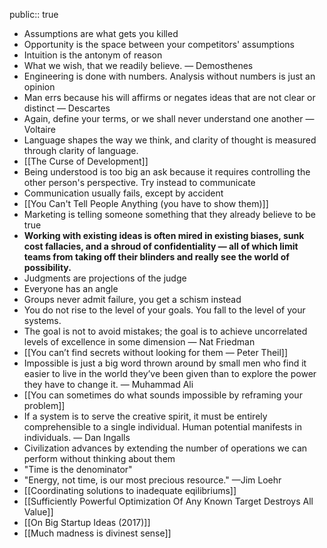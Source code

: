public:: true

- Assumptions are what gets you killed
- Opportunity is the space between your competitors' assumptions
- Intuition is the antonym of reason
- What we wish, that we readily believe. — Demosthenes
- Engineering is done with numbers. Analysis without numbers is just an opinion
- Man errs because his will affirms or negates ideas that are not clear or distinct — Descartes
- Again, define your terms, or we shall never understand one another — Voltaire
- Language shapes the way we think, and clarity of thought is measured through clarity of language.
- [[The Curse of Development]]
- Being understood is too big an ask because it requires controlling the other person's perspective. Try instead to communicate
- Communication usually fails, except by accident
- [[You Can't Tell People Anything (you have to show them)]]
- Marketing is telling someone something that they already believe to be true
- **Working with existing ideas is often mired in existing biases, sunk cost fallacies, and a shroud of confidentiality — all of which limit teams from taking off their blinders and really see the world of possibility.**
- Judgments are projections of the judge
- Everyone has an angle
- Groups never admit failure, you get a schism instead
- You do not rise to the level of your goals. You fall to the level of your systems.
- The goal is not to avoid mistakes; the goal is to achieve uncorrelated levels of excellence in some dimension — Nat Friedman
- [[You can’t find secrets without looking for them — Peter Theil]]
- Impossible is just a big word thrown around by small men who find it easier to live in the world they’ve been given than to explore the power they have to change it. — Muhammad Ali
- [[You can sometimes do what sounds impossible by reframing your problem]]
- If a system is to serve the creative spirit, it must be entirely comprehensible to a single individual. Human potential manifests in individuals. — Dan Ingalls
- Civilization advances by extending the number of operations we can perform without thinking about them
- "Time is the denominator"
- "Energy, not time, is our most precious resource." —Jim Loehr
- [[Coordinating solutions to inadequate eqilibriums]]
- [[Sufficiently Powerful Optimization Of Any Known Target Destroys All Value]]
- [[On Big Startup Ideas (2017)]]
- [[Much madness is divinest sense]]